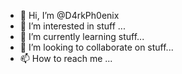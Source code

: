 - 👋 Hi, I’m @D4rkPh0enix
- 👀 I’m interested in stuff ...
- 🌱 I’m currently learning stuff...
- 💞️ I’m looking to collaborate on stuff...
- 📫 How to reach me ...

<!---
D4rkPh0enix/D4rkPh0enix is a ✨ special ✨ repository because its `README.md` (this file) appears on your GitHub profile.
You can click the Preview link to take a look at your changes.
--->
